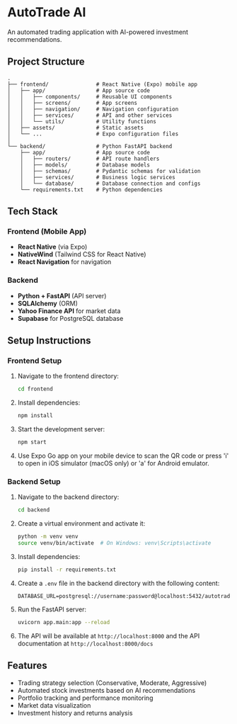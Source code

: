 # AutoTrade AI

An automated trading application with AI-powered investment recommendations.

## Project Structure

```
.
├── frontend/               # React Native (Expo) mobile app
│   ├── app/                # App source code
│   │   ├── components/     # Reusable UI components
│   │   ├── screens/        # App screens
│   │   ├── navigation/     # Navigation configuration
│   │   ├── services/       # API and other services
│   │   └── utils/          # Utility functions
│   ├── assets/             # Static assets
│   └── ...                 # Expo configuration files
│
└── backend/                # Python FastAPI backend
    ├── app/                # App source code
    │   ├── routers/        # API route handlers
    │   ├── models/         # Database models
    │   ├── schemas/        # Pydantic schemas for validation
    │   ├── services/       # Business logic services
    │   └── database/       # Database connection and configs
    └── requirements.txt    # Python dependencies
```

## Tech Stack

### Frontend (Mobile App)

- **React Native** (via Expo)
- **NativeWind** (Tailwind CSS for React Native)
- **React Navigation** for navigation

### Backend

- **Python + FastAPI** (API server)
- **SQLAlchemy** (ORM)
- **Yahoo Finance API** for market data
- **Supabase** for PostgreSQL database

## Setup Instructions

### Frontend Setup

1. Navigate to the frontend directory:

   ```bash
   cd frontend
   ```

2. Install dependencies:

   ```bash
   npm install
   ```

3. Start the development server:

   ```bash
   npm start
   ```

4. Use Expo Go app on your mobile device to scan the QR code or press 'i' to open in iOS simulator (macOS only) or 'a' for Android emulator.

### Backend Setup

1. Navigate to the backend directory:

   ```bash
   cd backend
   ```

2. Create a virtual environment and activate it:

   ```bash
   python -m venv venv
   source venv/bin/activate  # On Windows: venv\Scripts\activate
   ```

3. Install dependencies:

   ```bash
   pip install -r requirements.txt
   ```

4. Create a `.env` file in the backend directory with the following content:

   ```
   DATABASE_URL=postgresql://username:password@localhost:5432/autotrade
   ```

5. Run the FastAPI server:

   ```bash
   uvicorn app.main:app --reload
   ```

6. The API will be available at `http://localhost:8000` and the API documentation at `http://localhost:8000/docs`

## Features

- Trading strategy selection (Conservative, Moderate, Aggressive)
- Automated stock investments based on AI recommendations
- Portfolio tracking and performance monitoring
- Market data visualization
- Investment history and returns analysis
